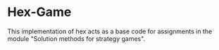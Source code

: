 # Hex-Game

This implementation of hex acts as a base code for assignments in the module "Solution methods for strategy games".
